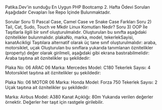 Patika.Dev'in sunduğu En Uygun PHP Bootcamp 2. Hafta Ödevi Soruları Aşağıdadır Cevapları İse Repo İçinde Bulunmaktadır.

Sorular
Soru 1) Pascal Case, Camel Case ve Snake Case Farkları
Soru 2) Tail, Cat, Sudo, Touch ve Mkdir Linux Komutları Nedir?
Soru 3) 
OOP İle Taşıtlarla ilgili bir sınıf oluşturulmalıdır. Oluşturulan bu sınıfta aşağıdaki öznitelikler bulunmalıdır. plakaNo, marka, model, tekerlekSayisi, kanatAcikligi
Taşıtılara alternatif olarak üç tane sınıf oluşturulmalıdır: araba, motorsiklet, uçak
Oluşturulan bu sınıflara yukarıda tanımlanan öznitelikler (property) değer olarak girilmeli, aşağıdaki gibi ekrana bastırabilmelidir:
Araba taşıtına ait öznitelikler şu şekildedir:

Plaka No: 06 ARAC 06
Marka: Mercedes
Model: C180
Tekerlek Sayısı: 4
Motorsiklet taşıtına ait öznitelikler şu şekildedir:

Plaka No: 06 MOTOR 06
Marka: Honda
Model: Forza 750
Tekerlek Sayısı: 2
Uçak taşıtına ait öznitelikler şu şekildedir:

Marka: Airbus
Model: A380
Kanat Açıklığı: 80m
Yukarıda verilen değerler örnektir. Değerler her taşıt için rastgele girilebilir.

